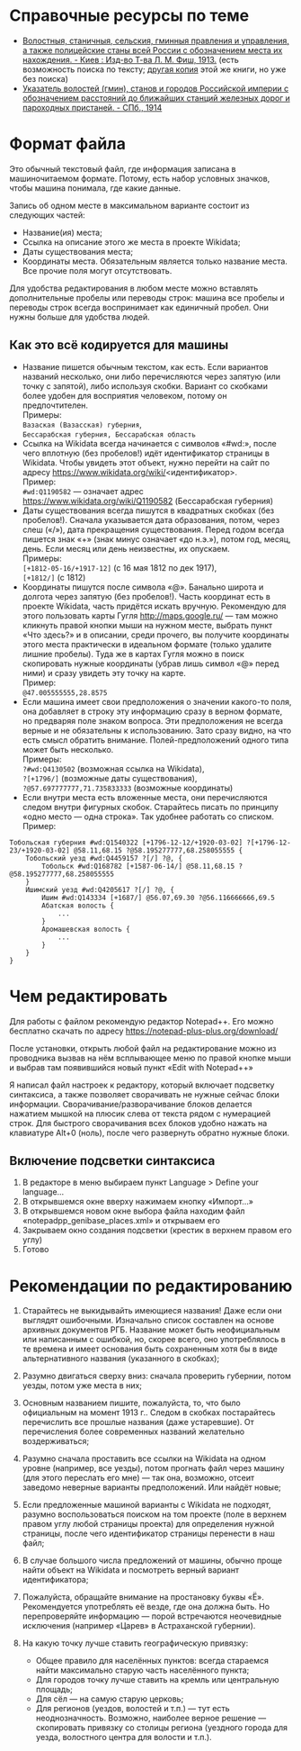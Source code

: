 # Справочные ресурсы по теме

* [Волостныя, станичныя, сельския, гминныя правления и управления, а также полицейские станы всей России с обозначением места их нахождения. - Киев : Изд-во Т-ва Л. М. Фиш, 1913.](https://books.google.ru/books?id=jBEoBwAAQBAJ&printsec=frontcover&hl=ru&source=gbs_ge_summary_r&cad=0#v=onepage&q&f=false) (есть возможность поиска по тексту; [другая копия](http://www.prlib.ru/item/404525) этой же книги, но уже без поиска)
* [Указатель волостей (гмин), станов и городов Российской империи с обозначением расстояний до ближайших станций железных дорог и пароходных пристаней. - СПб., 1914](http://elib.shpl.ru/ru/indexes/values/66463)

# Формат файла

Это обычный текстовый файл, где информация записана в машиночитаемом формате. Потому, есть набор условных значков, чтобы машина понимала, где какие данные.

Запись об одном месте в максимальном варианте состоит из следующих частей:
* Название(ия) места;
* Ссылка на описание этого же места в проекте Wikidata;
* Даты существования места;
* Координаты места.
Обязательным является только название места. Все прочие поля могут отсутствовать.

Для удобства редактирования в любом месте можно вставлять дополнительные пробелы или переводы строк: машина все пробелы и переводы строк всегда воспринимает как единичный пробел. Они нужны больше для удобства людей.

## Как это всё кодируется для машины

* Название пишется обычным текстом, как есть. Если вариантов названий несколько, они либо перечисляются через запятую (или точку с запятой), либо используя скобки. Вариант со скобками более удобен для восприятия человеком, потому он предпочтителен.  
Примеры:  
`Вазаская (Вазасская) губерния`,  
`Бессарабская губерния, Бессарабская область`
* Ссылка на Wikidata всегда начинается с символов «#wd:», после чего вплотную (без пробелов!) идёт идентификатор страницы в Wikidata. Чтобы увидеть этот объект, нужно перейти на сайт по адресу https://www.wikidata.org/wiki/<идентификатор>.  
Пример:  
`#wd:Q1190582` — означает адрес https://www.wikidata.org/wiki/Q1190582 (Бессарабская губерния)
* Даты существования всегда пишутся в квадратных скобках (без пробелов!). Сначала указывается дата образования, потом, через слеш («/»), дата прекращения существования. Перед годом всегда пишется знак «+» (знак минус означает «до н.э.»), потом год, месяц, день. Если месяц или день неизвестны, их опускаем.  
Примеры:  
`[+1812-05-16/+1917-12]` (с 16 мая 1812 по дек 1917),  
`[+1812/]` (с 1812)
* Координаты пишутся после символа «@». Банально широта и долгота через запятую (без пробелов!). Часть координат есть в проекте Wikidata, часть придётся искать вручную. Рекомендую для этого пользовать карты Гугля http://maps.google.ru/ — там можно кликнуть правой кнопки мыши на нужном месте, выбрать пункт «Что здесь?» и в описании, среди прочего, вы получите координаты этого места практически в идеальном формате (только удалите лишние пробелы). Туда же в картах Гугля можно в поиск скопировать нужные координаты (убрав лишь символ «@» перед ними) и сразу увидеть эту точку на карте.  
Пример:  
`@47.005555555,28.8575`
* Если машина имеет свои предположения о значении какого-то поля, она добавляет в строку эту информацию сразу в верном формате, но предваряя поле знаком вопроса. Эти предположения не всегда верные и не обязательны к использованию. Зато сразу видно, на что есть смысл обратить внимание. Полей-предположений одного типа может быть несколько.  
Примеры:  
`?#wd:Q4130502` (возможная ссылка на Wikidata),  
`?[+1796/]` (возможные даты существования),  
`?@57.697777777,71.735833333` (возможные координаты)
* Если внутри места есть вложенные места, они перечисляются следом внутри фигурных скобок. Старайтесь писать по принципу «одно место — одна строка». Так удобнее работать со списком.  
Пример:
```
Тобольская губерния #wd:Q1540322 [+1796-12-12/+1920-03-02] ?[+1796-12-23/+1920-03-02] @58.11,68.15 ?@58.195277777,68.258055555 {
	Тобольский уезд #wd:Q4459157 ?[/] ?@, {
		Тобольск #wd:Q168782 [+1587-06-14/] @58.11,68.15 ?@58.195277777,68.258055555
	}
	Ишимский уезд #wd:Q4205617 ?[/] ?@, {
		Ишим #wd:Q143334 [+1687/] @56.07,69.30 ?@56.116666666,69.5
		Абатская волость {
			...
		}
		Аромашевская волость {
			...
		}
	}
}
```



# Чем редактировать

Для работы с файлом рекомендую редактор Notepad++. Его можно бесплатно скачать по адресу https://notepad-plus-plus.org/download/

После установки, открыть любой файл на редактирование можно из проводника вызвав на нём всплывающее меню по правой кнопке мыши и выбрав там появившийся новый пункт «Edit with Notepad++»

Я написал файл настроек к редактору, который включает подсветку синтаксиса, а также позволяет сворачивать не нужные сейчас блоки информации.
Сворачивание/разворачивание блоков делается нажатием мышкой на плюсик слева от текста рядом с нумерацией строк.
Для быстрого сворачивания всех блоков удобно нажать на клавиатуре Alt+0 (ноль), после чего развернуть обратно нужные блоки.

## Включение подсветки синтаксиса

1. В редакторе в меню выбираем пункт Language > Define your language…
2. В открывшемся окне вверху нажимаем кнопку «Импорт…»
3. В открывшемся новом окне выбора файла находим файл «notepadpp_genibase_places.xml» и открываем его
4. Закрываем окно создания подсветки (крестик в верхнем правом его углу)
5. Готово



# Рекомендации по редактированию

1. Старайтесь не выкидывайть имеющиеся названия! Даже если они выглядят ошибочными. Изначально список составлен на основе архивных документов РГБ. Название может быть неофициальным или написанным с ошибкой, но, скорее всего, оно употреблялось в те времена и имеет основания быть сохраненным хотя бы в виде альтернативного названия (указанного в скобках);

1. Разумно двигаться сверху вниз: сначала проверить губернии, потом уезды, потом уже места в них;

1. Основным названием пишите, пожалуйста, то, что было официальным на момент 1913 г.. Следом в скобках постарайтесь перечислить все прошлые названия (даже устаревшие). От перечисления более современных названий желательно воздерживаться;

2. Разумно сначала проставить все ссылки на Wikidata на одном уровне (например, все уезды), потом прогнать файл через машину (для этого переслать его мне) — так она, возможно, отсеит заведомо неверные варианты предположений. Или найдёт новые;

3. Если предложенные машиной варианты с Wikidata не подходят, разумно воспользоваться поиском на том проекте (поле в верхнем правом углу любой страницы проекта) для определения нужной страницы, после чего идентификатор страницы перенести в наш файл;

4. В случае большого числа предложений от машины, обычно проще найти объект на Wikidata и посмотреть верный вариант идентификатора;

5. Пожалуйста, обращайте внимание на простановку буквы «Ё». Рекомендуется употреблять её везде, где она должна быть. Но перепроверяйте информацию — порой встречаются неочевидные исключения (например «Царев» в Астраханской губернии).

6. На какую точку лучше ставить географическую привязку:
    * Общее правило для населённых пунктов: всегда стараемся найти максимально старую часть населённого пункта;
    * Для городов точку лучше ставить на кремль или центральную площадь;
    * Для сёл — на самую старую церковь;
    * Для регионов (уездов, волостей и т.п.) — тут есть неоднозначность. Возможно, наиболее верное решение — скопировать привязку со столицы региона (уездного города для уезда, волостного центра для волости и т.п.).
